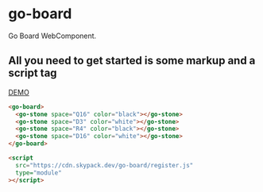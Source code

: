 # go-board

Go Board WebComponent.

## All you need to get started is some markup and a script tag

[DEMO](https://stackblitz.com/edit/go-board-demo?file=index.html)

```HTML
<go-board>
  <go-stone space="Q16" color="black"></go-stone>
  <go-stone space="D3" color="white"></go-stone>
  <go-stone space="R4" color="black"></go-stone>
  <go-stone space="D16" color="white"></go-stone>
</go-board>

<script
  src="https://cdn.skypack.dev/go-board/register.js"
  type="module"
></script>
```
